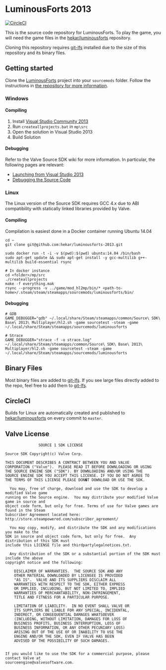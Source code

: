 # LuminousForts 2013

[![CircleCI](https://circleci.com/gh/hekar/luminousforts-2013/tree/master.svg?style=shield&circle-token=30c9378850b61d1265c749fd92e3a0513e7a68ad)](https://circleci.com/gh/hekar/luminousforts-2013/tree/master)

This is the source code repository for LuminousForts. To play the game, you will need the game files in the  [hekar/luminousforts](https://github.com/hekar/luminousforts) repository.


Cloning this repository requires [git-lfs](https://git-lfs.github.com) installed due to the size of this repository and its binary files.

## Getting started

Clone the [LuminousForts](https://github.com/hekar/luminousforts) project into your `sourcemods` folder. Follow the instructions in [the repository for more information](https://github.com/hekar/luminousforts).

### Windows

#### Compiling

1. Install [Visual Studio Community 2013](https://visualstudio.microsoft.com/vs/older/downloads/)
1. Run `createallprojects.bat` in `mp\src`
1. Open the solution in Visual Studio 2013
1. Build Solution

#### Debugging

Refer to the Valve Source SDK wiki for more information. In particular, the following pages are relevant:

- [Launching from Visual Studio 2013](https://developer.valvesoftware.com/wiki/Launching_from_Visual_Studio_2013)
- [Debugging the Source Code](https://developer.valvesoftware.com/wiki/Installing_and_Debugging_the_Source_Code)

### Linux

The Linux version of the Source SDK requires GCC 4.x due to ABI compatibility with statically linked libraries provided by Valve.

#### Compiling

Compilation is easiest done in a Docker container running Ubuntu 14.04

```
cd ~
git clone git@github.com:hekar/luminousforts-2013.git

sudo docker run -t -i -v $(pwd):$(pwd) ubuntu:14.04 /bin/bash
sudo apt-get update && sudo apt-get install -y gcc-multilib g++-multilib build-essential rsync

# In docker instance
cd <folder>/mp/src
./createallprojects
make -f everything.mak
rsync --progress -v ../game/mod_hl2mp/bin/* <path-to-home>/.steam/steam/steamapps/sourcemods/luminousforts/bin/
```

#### Debugging

```
# GDB
GAME_DEBUGGER="gdb" ~/.local/share/Steam/steamapps/common/Source\ SDK\ Base\ 2013\ Multiplayer/hl2.sh -game sourcetest -steam -game ~/.local/share/Steam/steamapps/sourcemods/luminousforts

# Strace
GAME_DEBUGGER="strace -f -o strace.log" ~/.local/share/Steam/steamapps/common/Source\ SDK\ Base\ 2013\ Multiplayer/hl2.sh -game sourcetest -steam -game ~/.local/share/Steam/steamapps/sourcemods/luminousforts
```

## Binary Files

Most binary files are added to [git-lfs](https://git-lfs.github.com). If you see large files directly added to the repo, feel free to add them to [git-lfs](https://git-lfs.github.com).

## CircleCI

Builds for Linux are automatically created and published to [hekar/luminousforts](https://github.com/hekar/luminousforts) on every commit to `master`.

## Valve License

```
               SOURCE 1 SDK LICENSE

Source SDK Copyright(c) Valve Corp.  

THIS DOCUMENT DESCRIBES A CONTRACT BETWEEN YOU AND VALVE 
CORPORATION ("Valve").  PLEASE READ IT BEFORE DOWNLOADING OR USING 
THE SOURCE ENGINE SDK ("SDK"). BY DOWNLOADING AND/OR USING THE 
SOURCE ENGINE SDK YOU ACCEPT THIS LICENSE. IF YOU DO NOT AGREE TO 
THE TERMS OF THIS LICENSE PLEASE DON�T DOWNLOAD OR USE THE SDK.  

  You may, free of charge, download and use the SDK to develop a modified Valve game 
running on the Source engine.  You may distribute your modified Valve game in source and 
object code form, but only for free. Terms of use for Valve games are found in the Steam 
Subscriber Agreement located here: http://store.steampowered.com/subscriber_agreement/ 

  You may copy, modify, and distribute the SDK and any modifications you make to the 
SDK in source and object code form, but only for free.  Any distribution of this SDK must 
include this LICENSE file and thirdpartylegalnotices.txt.  
 
  Any distribution of the SDK or a substantial portion of the SDK must include the above 
copyright notice and the following: 

    DISCLAIMER OF WARRANTIES.  THE SOURCE SDK AND ANY 
    OTHER MATERIAL DOWNLOADED BY LICENSEE IS PROVIDED 
    "AS IS".  VALVE AND ITS SUPPLIERS DISCLAIM ALL 
    WARRANTIES WITH RESPECT TO THE SDK, EITHER EXPRESS 
    OR IMPLIED, INCLUDING, BUT NOT LIMITED TO, IMPLIED 
    WARRANTIES OF MERCHANTABILITY, NON-INFRINGEMENT, 
    TITLE AND FITNESS FOR A PARTICULAR PURPOSE.  

    LIMITATION OF LIABILITY.  IN NO EVENT SHALL VALVE OR 
    ITS SUPPLIERS BE LIABLE FOR ANY SPECIAL, INCIDENTAL, 
    INDIRECT, OR CONSEQUENTIAL DAMAGES WHATSOEVER 
    (INCLUDING, WITHOUT LIMITATION, DAMAGES FOR LOSS OF 
    BUSINESS PROFITS, BUSINESS INTERRUPTION, LOSS OF 
    BUSINESS INFORMATION, OR ANY OTHER PECUNIARY LOSS) 
    ARISING OUT OF THE USE OF OR INABILITY TO USE THE 
    ENGINE AND/OR THE SDK, EVEN IF VALVE HAS BEEN 
    ADVISED OF THE POSSIBILITY OF SUCH DAMAGES.  
 
       
If you would like to use the SDK for a commercial purpose, please contact Valve at 
sourceengine@valvesoftware.com.
```